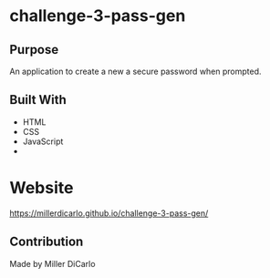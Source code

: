 # challenge-3-pass-gen

## Purpose
An application to create a new a secure password when prompted.

## Built With
* HTML
* CSS
* JavaScript
* 
# Website
https://millerdicarlo.github.io/challenge-3-pass-gen/

## Contribution
Made by Miller DiCarlo
